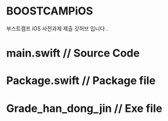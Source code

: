 # BOOSTCAMPiOS
부스트캠프 iOS 사전과제 제출 깃허브 입니다 .
# main.swift // Source Code 
# Package.swift // Package file 
# Grade_han_dong_jin // Exe file 
